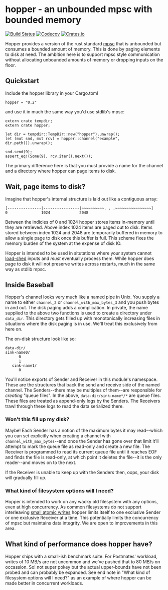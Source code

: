 # hopper - an unbounded mpsc with bounded memory

[![Build Status](https://travis-ci.org/postmates/hopper.svg?branch=master)](https://travis-ci.org/postmates/hopper) [![Codecov](https://img.shields.io/codecov/c/github/postmates/hopper.svg)](https://codecov.io/gh/postmates/hopper) [![Crates.io](https://img.shields.io/crates/v/hopper.svg)](https://crates.io/crates/hopper)

Hopper provides a version of the rust
standard [mpsc](https://doc.rust-lang.org/std/sync/mpsc/) that is unbounded but
consumes a bounded amount of memory. This is done by paging elements to disk at
need. The ambition here is to support mpsc style communication without
allocating unbounded amounts of memory or dropping inputs on the floor.

## Quickstart 

Include the hopper library in your Cargo.toml

`hopper = "0.2"` 

and use it in much the same way you'd use stdlib's mpsc:

```
extern crate tempdir;
extern crate hopper;

let dir = tempdir::TempDir::new("hopper").unwrap();
let (mut snd, mut rcv) = hopper::channel("example", dir.path()).unwrap();

snd.send(9);
assert_eq!(Some(9), rcv.iter().next());
```

The primary difference here is that you must provide a name for the channel and
a directory where hopper can page items to disk. 

## Wait, page items to disk?

Imagine that hopper's internal structure is laid out like a contiguous array:

```
[---------------|----------------|~~~~~~~~~~. . .~~~~~~~~~~~~~~~~]
0               1024             2048
```

Between the indicies of 0 and 1024 hopper stores items in-memory until they are
retrieved. Above index 1024 items are paged out to disk. Items stored between
index 1024 and 2048 are temporarily buffered in memory to allow a single page to
disk once this buffer is full. This scheme fixes the memory burden of the system
at the expense of disk IO.
    
Hopper is intended to be used in situtations where your system
cannot [load-shed](http://ferd.ca/queues-don-t-fix-overload.html) inputs and
_must_ eventually process them. While hopper does page to disk it will not
preserve writes across restarts, much in the same way as stdlib mpsc.
    
## Inside Baseball

Hopper's channel looks very much like a named pipe in Unix. You supply a
name to either `channel_2` or `channel_with_max_bytes_3` and you push bytes
in and out. The disk paging adds a complication. In private, the name
supplied to the above two functions is used to create a directory under
`data_dir`. This directory gets filled up with monotonically increasing
files in situations where the disk paging is in use. We'll treat this
exclusively from here on.
    
The on-disk structure look like so:
    
```text
data-dir/
sink-name0/
      0
      1
   sink-name1/
      0
```

You'll notice exports of Sender and Receiver in this module's
namespace. These are the structures that back the send and receive side of
the named channel. The Senders--there may be multiples of them--are
responsible for _creating_ "queue files". In the above,
`data-dir/sink-name*/*` are queue files. These files are treated as
append-only logs by the Senders. The Receivers trawl through these logs to
read the data serialized there.
    
### Won't this fill up my disk?

Maybe! Each Sender has a notion of the maximum bytes it may read--which you
can set explicitly when creating a channel with
`channel_with_max_bytes`--and once the Sender has gone over that limit it'll
attempt to mark the queue file as read-only and create a new file. The
Receiver is programmed to read its current queue file until it reaches EOF
and finds the file is read-only, at which point it deletes the file--it is
the only reader--and moves on to the next.
    
If the Receiver is unable to keep up with the Senders then, oops, your disk will
gradually fill up.

### What kind of filesystem options will I need?

Hopper is intended to work on any wacky old filesystem with any options,
even at high concurrency. As common filesystems do not support interleaving
[small atomic
    writes](https://stackoverflow.com/questions/32851672/is-overwriting-a-small-file-atomic-on-ext4)
hopper limits itself to one exclusive Sender or one exclusive Receiver at a
time. This potentially limits the concurrency of mpsc but maintains data
integrity. We are open to improvements in this area.

## What kind of performance does hopper have? 

Hopper ships with a small-ish benchmark suite. For Postmates' workload, writes
of 10 MB/s are not uncommon and we've pushed that to 80 MB/s on occassion. So!
not super pokey but the actual upper-bounds have not been probed and can
probably be expanded. See end note in "What kind of filesystem options will I
need?" as an example of where hopper can be made better in concurrent workloads.
